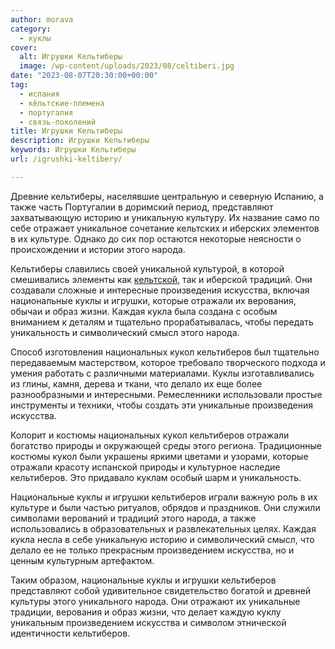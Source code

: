 ```yaml
---
author: morava
category:
  - куклы
cover:
  alt: Игрушки Кельтиберы
  image: /wp-content/uploads/2023/08/celtiberi.jpg
date: "2023-08-07T20:30:00+00:00"
tag:
  - испания
  - кёльтские-племена
  - португалия
  - связь-поколений
title: Игрушки Кельтиберы
description: Игрушки Кельтиберы
keywords: Игрушки Кельтиберы
url: /igrushki-keltibery/

---
```

Древние кельтиберы, населявшие центральную и северную Испанию, а также часть Португалии в доримский период, представляют захватывающую историю и уникальную культуру. Их название само по себе отражает уникальное сочетание кельтских и иберских элементов в их культуре. Однако до сих пор остаются некоторые неясности о происхождении и истории этого народа.

Кельтиберы славились своей уникальной культурой, в которой смешивались элементы как [кельтской](https://www.adora.ru/igrushki-lepontijczy/368/), так и иберской традиций. Они создавали сложные и интересные произведения искусства, включая национальные куклы и игрушки, которые отражали их верования, обычаи и образ жизни. Каждая кукла была создана с особым вниманием к деталям и тщательно прорабатывалась, чтобы передать уникальность и символический смысл этого народа.

Способ изготовления национальных кукол кельтиберов был тщательно передаваемым мастерством, которое требовало творческого подхода и умения работать с различными материалами. Куклы изготавливались из глины, камня, дерева и ткани, что делало их еще более разнообразными и интересными. Ремесленники использовали простые инструменты и техники, чтобы создать эти уникальные произведения искусства.

Колорит и костюмы национальных кукол кельтиберов отражали богатство природы и окружающей среды этого региона. Традиционные костюмы кукол были украшены яркими цветами и узорами, которые отражали красоту испанской природы и культурное наследие кельтиберов. Это придавало куклам особый шарм и уникальность.

Национальные куклы и игрушки кельтиберов играли важную роль в их культуре и были частью ритуалов, обрядов и праздников. Они служили символами верований и традиций этого народа, а также использовались в образовательных и развлекательных целях. Каждая кукла несла в себе уникальную историю и символический смысл, что делало ее не только прекрасным произведением искусства, но и ценным культурным артефактом.

Таким образом, национальные куклы и игрушки кельтиберов представляют собой удивительное свидетельство богатой и древней культуры этого уникального народа. Они отражают их уникальные традиции, верования и образ жизни, что делает каждую куклу уникальным произведением искусства и символом этнической идентичности кельтиберов.
